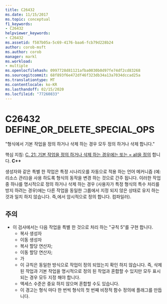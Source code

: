 ```yaml
---
title: C26432
ms.date: 11/15/2017
ms.topic: conceptual
f1_keywords:
- C26432
helpviewer_keywords:
- C26432
ms.assetid: f587b05a-5c69-4176-baa6-fcb79d228b24
author: corob-msft
ms.author: corob
manager: markl
ms.workload:
- multiple
ms.openlocfilehash: 0997728d81121afba0030b0d97fe74df2cd83268
ms.sourcegitcommit: 68f893f6e472df46f323db34a13a7034dccad25a
ms.translationtype: MT
ms.contentlocale: ko-KR
ms.lasthandoff: 02/15/2020
ms.locfileid: "77260833"
---
```

# <a name="c26432-define_or_delete_special_ops"></a>C26432 DEFINE_OR_DELETE_SPECIAL_OPS
"형식에서 기본 작업을 정의 하거나 삭제 하는 경우 모두 정의 하거나 삭제 합니다."

핵심 지침: [C. 21: 기본 작업을 정의 하거나 삭제 하는 경우에는 또는 = all을 정의](https://isocpp.github.io/CppCoreGuidelines/CppCoreGuidelines#c21-if-you-define-or-delete-any-default-operation-define-or-delete-them-all) 합니다. **C++**

생성자와 같은 특별 한 작업은 특정 시나리오를 자동으로 적용 하는 언어 메커니즘 (예: 리소스 관리)을 사용 하도록 형식의 동작을 변경 하는 것으로 간주 됩니다. 이러한 작업 중 하나를 명시적으로 정의 하거나 삭제 하는 경우 (사용자가 특정 형식의 특수 처리를 방지 하려는 경우)에는 다른 작업을 동일한 그룹에서 지정 되지 않은 상태로 유지 하는 것과 일치 하지 않습니다. 즉,에서 암시적으로 정의 합니다. 컴파일러).

## <a name="remarks"></a>주의
- 이 검사에서는 다음 작업을 특별 한 것으로 처리 하는 "규칙 5"를 구현 합니다.
  - 복사 생성자
  - 이동 생성자
  - 복사 할당 연산자;
  - 이동 할당 연산자;
  - 가
  - 이 규칙은 동일한 방식으로 작업이 정의 되었는지 확인 하지 않습니다. 즉, 삭제 된 작업과 기본 작업을 명시적으로 정의 된 작업과 혼합할 수 있지만 모두 표시 되는 경우 모두 지정 해야 합니다.
  - 액세스 수준은 중요 하지 않으며 혼합할 수도 있습니다.
  - 이 경고는 형식 마다 한 번씩 형식의 첫 번째 비정적 함수 정의에 플래그를 만듭니다.
